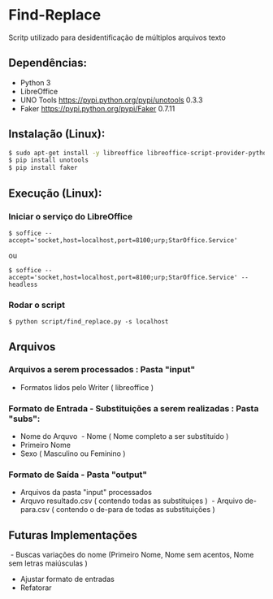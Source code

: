 # Find-Replace
Scritp utilizado para desidentificação de múltiplos arquivos texto

## Dependências: 
  - Python 3
  - LibreOffice
  - UNO Tools https://pypi.python.org/pypi/unotools 0.3.3
  - Faker https://pypi.python.org/pypi/Faker  0.7.11
  
## Instalação (Linux):

```sh
$ sudo apt-get install -y libreoffice libreoffice-script-provider-python uno-libs3 python3-uno python3 
$ pip install unotools
$ pip install faker
```
## Execução (Linux):
 
### Iniciar o serviço do LibreOffice

```  
$ soffice --accept='socket,host=localhost,port=8100;urp;StarOffice.Service'
```  
ou
```  
$ soffice --accept='socket,host=localhost,port=8100;urp;StarOffice.Service' --headless
```
### Rodar o script
``` 
$ python script/find_replace.py -s localhost
``` 

## Arquivos

### Arquivos a serem processados : Pasta "input"
  - Formatos lidos pelo Writer ( libreoffice )

### Formato de Entrada - Substituições a serem realizadas : Pasta "subs":
  - Nome do Arquvo
  - Nome ( Nome completo a ser substituído )
  - Primeiro Nome
  - Sexo ( Masculino ou Feminino )

### Formato de Saída - Pasta "output"
  - Arquivos da pasta "input" processados
  - Arquvo resultado.csv ( contendo todas as substituiçes ) 
  - Arquivo de-para.csv ( contendo o de-para de todas as substituições )

## Futuras Implementações
  - Buscas variações do nome (Primeiro Nome, Nome sem acentos, Nome sem letras maiúsculas )
  - Ajustar formato de entradas
  - Refatorar
  
 
 
